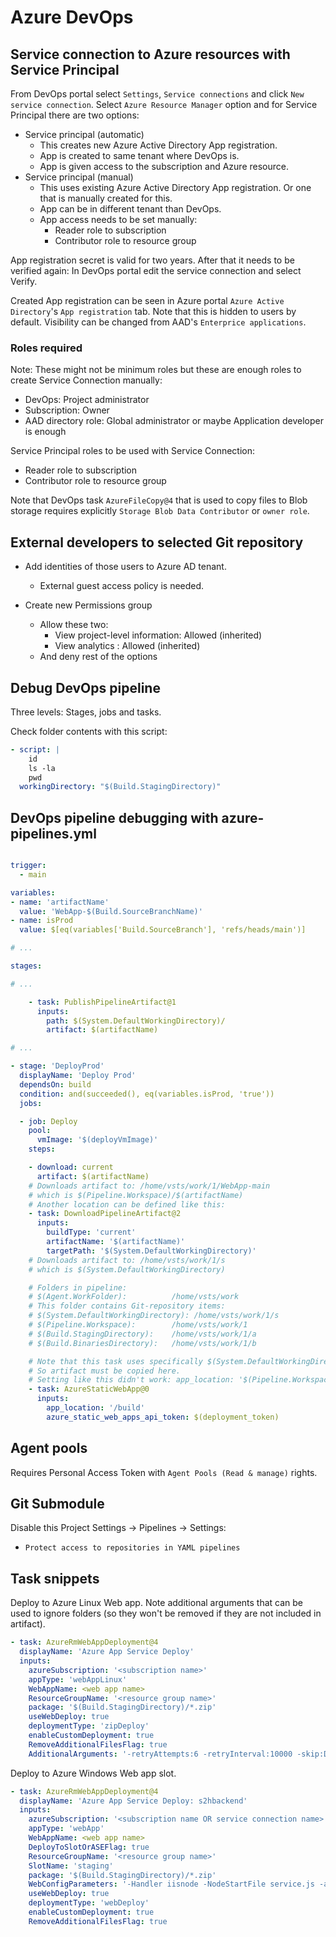 # Azure DevOps

## Service connection to Azure resources with Service Principal

From DevOps portal select `Settings`, `Service connections` and click `New service connection`. Select `Azure Resource Manager` option and for Service Principal there are two options:

- Service principal (automatic)
  - This creates new Azure Active Directory App registration.
  - App is created to same tenant where DevOps is.
  - App is given access to the subscription and Azure resource.
- Service principal (manual)
  - This uses existing Azure Active Directory App registration. Or one that is manually created for this.
  - App can be in different tenant than DevOps.
  - App access needs to be set manually:
    - Reader role to subscription
    - Contributor role to resource group

App registration secret is valid for two years. After that it needs to be verified again: In DevOps portal edit the service connection and select Verify.

Created App registration can be seen in Azure portal `Azure Active Directory`'s `App registration` tab. Note that this is hidden to users by default. Visibility can be changed from AAD's `Enterprice applications`.

### Roles required

Note: These might not be minimum roles but these are enough roles to create Service Connection manually:

- DevOps: Project administrator
- Subscription: Owner
- AAD directory role: Global administrator or maybe Application developer is enough

Service Principal roles to be used with Service Connection:

- Reader role to subscription
- Contributor role to resource group

Note that DevOps task `AzureFileCopy@4` that is used to copy files to Blob storage requires explicitly `Storage Blob Data Contributor` or `owner role`.

## External developers to selected Git repository

- Add identities of those users to Azure AD tenant.

  - External guest access policy is needed.

- Create new Permissions group
  - Allow these two:
    - View project-level information: Allowed (inherited)
    - View analytics : Allowed (inherited)
  - And deny rest of the options

## Debug DevOps pipeline

Three levels: Stages, jobs and tasks.

Check folder contents with this script:

```yml
- script: |
    id
    ls -la
    pwd
  workingDirectory: "$(Build.StagingDirectory)"
```

## DevOps pipeline debugging with azure-pipelines.yml

```yml

trigger:
  - main

variables:
- name: 'artifactName'
  value: 'WebApp-$(Build.SourceBranchName)'
- name: isProd
  value: $[eq(variables['Build.SourceBranch'], 'refs/heads/main')]

# ...

stages:

# ...

    - task: PublishPipelineArtifact@1
      inputs:
        path: $(System.DefaultWorkingDirectory)/
        artifact: $(artifactName)

# ...

- stage: 'DeployProd'
  displayName: 'Deploy Prod'
  dependsOn: build
  condition: and(succeeded(), eq(variables.isProd, 'true'))
  jobs:

  - job: Deploy
    pool:
      vmImage: '$(deployVmImage)'
    steps:

    - download: current
      artifact: $(artifactName)
    # Downloads artifact to: /home/vsts/work/1/WebApp-main
    # which is $(Pipeline.Workspace)/$(artifactName)
    # Another location can be defined like this:
    - task: DownloadPipelineArtifact@2
      inputs:
        buildType: 'current'
        artifactName: '$(artifactName)'
        targetPath: '$(System.DefaultWorkingDirectory)'
    # Downloads artifact to: /home/vsts/work/1/s
    # which is $(System.DefaultWorkingDirectory)

    # Folders in pipeline:
    # $(Agent.WorkFolder):          /home/vsts/work
    # This folder contains Git-repository items:
    # $(System.DefaultWorkingDirectory): /home/vsts/work/1/s
    # $(Pipeline.Workspace):        /home/vsts/work/1
    # $(Build.StagingDirectory):    /home/vsts/work/1/a
    # $(Build.BinariesDirectory):   /home/vsts/work/1/b

    # Note that this task uses specifically $(System.DefaultWorkingDirectory) folder.
    # So artifact must be copied here.
    # Setting like this didn't work: app_location: '$(Pipeline.Workspace)/$(artifactName)/build'
    - task: AzureStaticWebApp@0
      inputs:
        app_location: '/build'
        azure_static_web_apps_api_token: $(deployment_token)
```

## Agent pools

Requires Personal Access Token with `Agent Pools (Read & manage)` rights.



## Git Submodule

Disable this Project Settings -> Pipelines -> Settings:
- `Protect access to repositories in YAML pipelines`

## Task snippets

Deploy to Azure Linux Web app. Note additional arguments that can be used to ignore folders (so they won't be removed if they are not included in artifact).

```yml
- task: AzureRmWebAppDeployment@4
  displayName: 'Azure App Service Deploy'
  inputs:
    azureSubscription: '<subscription name>'
    appType: 'webAppLinux'
    WebAppName: <web app name>
    ResourceGroupName: '<resource group name>'
    package: '$(Build.StagingDirectory)/*.zip'
    useWebDeploy: true
    deploymentType: 'zipDeploy'
    enableCustomDeployment: true
    RemoveAdditionalFilesFlag: true
    AdditionalArguments: '-retryAttempts:6 -retryInterval:10000 -skip:Directory=\\wp-content\\uploads -skip:Directory=\\wp-content\\themes\\my_theme\\assets\\images -skip:Directory=\\wp-content\\webp-express'

```

Deploy to Azure Windows Web app slot.

```yml
- task: AzureRmWebAppDeployment@4
  displayName: 'Azure App Service Deploy: s2hbackend'
  inputs:
    azureSubscription: '<subscription name OR service connection name>'
    appType: 'webApp'
    WebAppName: <web app name>
    DeployToSlotOrASEFlag: true
    ResourceGroupName: '<resource group name>'
    SlotName: 'staging'
    package: '$(Build.StagingDirectory)/*.zip'
    WebConfigParameters: '-Handler iisnode -NodeStartFile service.js -appType node'
    useWebDeploy: true
    deploymentType: 'webDeploy'
    enableCustomDeployment: true
    RemoveAdditionalFilesFlag: true

```
